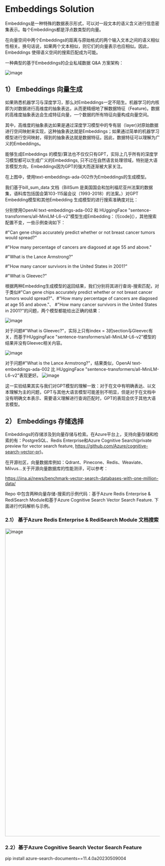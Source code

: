 # Embeddings Solution

Embeddings是一种特殊的数据表示形式，可以对一段文本的语义含义进行信息密集表示。每个Embeddings都是浮点数类型的向量。

在向量空间中两个Embeddings的距离与原始格式的两个输入文本之间的语义相似性相关。换句话说，如果两个文本相似，则它们的向量表示也应相似。因此，Embeddings 使得语义空间的搜索匹配成为可能。

一种典型的基于Embeddings的企业私域数据 Q&A 方案架构： 

![image](https://github.com/ZEGUK/pdf-form-table-demo-test-script/assets/32155786/a606bd28-3e29-4943-aace-12811e5290e3)

## 1） Embeddings 向量生成

如果熟悉机器学习与深度学习，那么对Embeddings一定不陌生。机器学习的内核即为对数据进行高维度的抽象表达，从而更精细地了解数据特征（Feature)。数据的高维度抽象表达会生成特征向量，一个数据的所有特征向量构成向量空间。

其中，高维度的抽象表达如果是通过深度学习模型中的专有层（layer)对原始数据进行空间映射来实现，这种抽象表达就是Embeddings；如果通过简单的机器学习模型进行空间映射，得到的抽象表达就是数据特征。因此，数据特征可以理解为广义的Embeddings。

能够生成Embeddings 的模型/算法也不仅仅只有GPT，实际上几乎所有的深度学习模型都可以生成广义的Embeddings, 只不过在自然语言处理领域，特别是大语言模型方向，Embeddings因为GPT的强大而逐渐被大家关注。

在上图中，使用text-embeddings-ada-002作为Embeddings的生成模型。

我们基于bill_sum_data 文档（BillSum 是美国国会和加利福尼亚州法案的数据集，语料库包括国会第103-115届会议（1993-2018）的法案。）对GPT Embedding模型和其他Embedding 生成模型的进行搜索准确度对比：

分别使用OpenAI text-embeddings-ada-002 和 HUggingFace "sentence-transformers/all-MiniLM-L6-v2"模型生成Embedding：（![code](），其他搜索配置不变，一些示例查询如下：

#"Can gene chips accurately predict whether or not breast cancer tumors would spread?"

#"How many percentage of cancers are diagosed at age 55 and above."

#"What is the Lance Armstrong?"

#"How many cancer survivors in the United States in 2001?"

#"What is Gleevec?"

根据两种Embedding生成模型的返回结果，我们分别将其进行查询-搜索匹配，对于类似#"Can gene chips accurately predict whether or not breast cancer tumors would spread?"、#"How many percentage of cancers are diagosed at age 55 and above."、 #"How many cancer survivors in the United States in 2001?"的问题，两个模型都能给出正确的结果：

![image](https://github.com/huqianghui/pdf-form-table-demo-test-script/assets/32155786/c028e6f0-ae21-4a90-b373-988e458afa42)


对于问题#"What is Gleevec?"，实际上只有index = 3的section与Gleevec有关，而基于HUggingFace "sentence-transformers/all-MiniLM-L6-v2"模型的结果并没有Gleevec相关内容。

![image](https://github.com/huqianghui/pdf-form-table-demo-test-script/assets/32155786/cf4c75a7-df2e-4a77-9cf0-562b100813ce)

对于问题#"What is the Lance Armstrong?"，结果类似，OpenAI text-embeddings-ada-002 比 HUggingFace "sentence-transformers/all-MiniLM-L6-v2"表现更好。
![image](https://github.com/huqianghui/pdf-form-table-demo-test-script/assets/32155786/008e9e98-c673-4c24-8eb4-8dadc0a9033a)

这一实验结果其实与我们对GPT模型的理解一致：对于在文中有明确表达、以文本理解为主的问题，GPT与其他大语言模型可能差别不明显，但是对于在文档中没有明确文本表示、需要语义理解进行查询匹配时，GPT的表现会优于其他大语言模型。


## 2） Embeddings 存储选择

Embeddings的存储涉及到向量存储与检索。在Azure平台上，支持向量存储和检索的有：PostgreSQL、Redis Enterprise和Azure Cognitive Search(private preview for vector search feature, https://github.com/Azure/cognitive-search-vector-pr)。

在开源社区，向量数据库例如：Qdrant、Pinecone、Redis、Weaviate、Milvus...关于开源向量数据库的性能测评，可以参考：

https://jina.ai/news/benchmark-vector-search-databases-with-one-million-data/

Repo 中包含两种向量存储-搜索的示例代码：基于Azure Redis Enterprise & RediSearch Module和基于Azure Cognitive Search Vector Search Feature. 下面进行代码解析与示例。

### 2.1） 基于Azure Redis Enterprise & RediSearch Module 文档搜索

<img width="999" alt="image" src="https://github.com/ZEGUK/EmbeddingSolution/assets/32155786/2f46dbcd-6374-4d7d-9e21-55ee1e3a67ab">




### 2.2）基于Azure Cognitive Search Vector Search Feature
pip install azure-search-documents==11.4.0a20230509004
